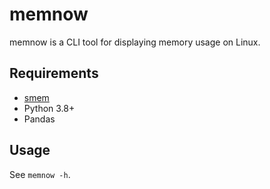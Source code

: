# memnow

memnow is a CLI tool for displaying memory usage on Linux.

## Requirements

* [smem](https://www.selenic.com/smem/)
* Python 3.8+
* Pandas

## Usage

See `memnow -h`.
